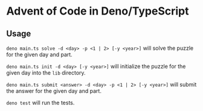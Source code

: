 # Advent of Code in Deno/TypeScript

## Usage

`deno main.ts solve -d <day> -p <1 | 2> [-y <year>]` will solve the puzzle for the given day and part.

`deno main.ts init -d <day> [-y <year>]` will initialize the puzzle for the given day into the `lib` directory.

`deno main.ts submit <answer> -d <day> -p <1 | 2> [-y <year>]` will submit the answer for the given day and part.

`deno test` will run the tests.
